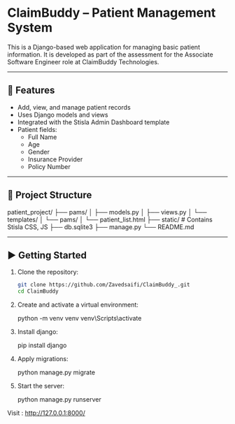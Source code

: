 # ClaimBuddy – Patient Management System

This is a Django-based web application for managing basic patient information. It is developed as part of the assessment for the Associate Software Engineer role at ClaimBuddy Technologies.

---

## 🔧 Features

- Add, view, and manage patient records
- Uses Django models and views
- Integrated with the Stisla Admin Dashboard template
- Patient fields:
  - Full Name
  - Age
  - Gender
  - Insurance Provider
  - Policy Number

---

## 📁 Project Structure

patient_project/
├── pams/
│ ├── models.py
│ ├── views.py
│ └── templates/
│ └── pams/
│ └── patient_list.html
├── static/ # Contains Stisla CSS, JS
├── db.sqlite3
├── manage.py
└── README.md


---

## ▶ Getting Started

1. Clone the repository:
   ```bash
   git clone https://github.com/Zavedsaifi/ClaimBuddy_.git
   cd ClaimBuddy

2. Create and activate a virtual environment:

    python -m venv venv
    venv\Scripts\activate

3. Install django:

    pip install django

4. Apply migrations:

    python manage.py migrate

5. Start the server:
    
    python manage.py runserver

Visit : http://127.0.0.1:8000/



